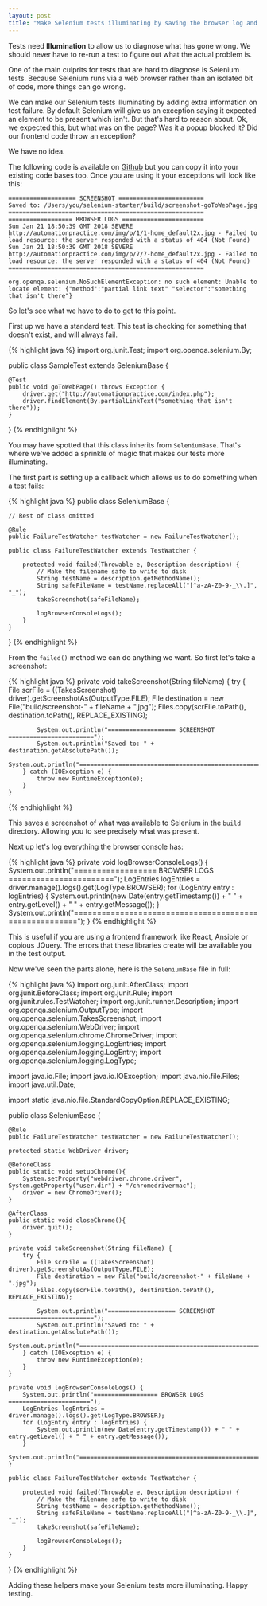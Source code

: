```yaml
---
layout: post
title: "Make Selenium tests illuminating by saving the browser log and a screenshot"
---
```


Tests need  __Illumination__ to allow us to diagnose what has gone wrong. We should never have to re-run a test to figure out what the actual problem is.

One of the main culprits for tests that are hard to diagnose is Selenium tests. Because Selenium runs via a web browser rather than an isolated bit of code, more things can go wrong.

We can make our Selenium tests illuminating by adding extra information on test failure. By default Selenium will give us an exception saying it expected an element to be present which isn't. But that's hard to reason about. Ok, we expected this, but what was on the page? Was it a popup blocked it? Did our frontend code throw an exception? 

We have no idea.

The following code is available on [Github](https://github.com/joejag/selenium-java-screenshot-browser-logs-on-failure) but you can copy it into your existing code bases too. Once you are using it your exceptions will look like this:

```
=================== SCREENSHOT ========================
Saved to: /Users/you/selenium-starter/build/screenshot-goToWebPage.jpg
=======================================================
================== BROWSER LOGS =======================
Sun Jan 21 18:50:39 GMT 2018 SEVERE http://automationpractice.com/img/p/1/1-home_default2x.jpg - Failed to load resource: the server responded with a status of 404 (Not Found)
Sun Jan 21 18:50:39 GMT 2018 SEVERE http://automationpractice.com/img/p/7/7-home_default2x.jpg - Failed to load resource: the server responded with a status of 404 (Not Found)
=======================================================

org.openqa.selenium.NoSuchElementException: no such element: Unable to locate element: {"method":"partial link text" "selector":"something that isn't there"}

```

So let's see what we have to do to get to this point.

First up we have a standard test. This test is checking for something that doesn't exist, and will always fail.

{% highlight java %}
import org.junit.Test;
import org.openqa.selenium.By;

public class SampleTest extends SeleniumBase {

    @Test
    public void goToWebPage() throws Exception {
        driver.get("http://automationpractice.com/index.php");
        driver.findElement(By.partialLinkText("something that isn't there"));
    }
}
 {% endhighlight %}

You may have spotted that this class inherits from `SeleniumBase`. That's where we've added a sprinkle of magic that makes our tests more illuminating.

The first part is setting up a callback which allows us to do something when a test fails:

{% highlight java %}
public class SeleniumBase {

    // Rest of class omitted

    @Rule
    public FailureTestWatcher testWatcher = new FailureTestWatcher();

    public class FailureTestWatcher extends TestWatcher {

        protected void failed(Throwable e, Description description) {
            // Make the filename safe to write to disk
            String testName = description.getMethodName();
            String safeFileName = testName.replaceAll("[^a-zA-Z0-9-_\\.]", "_");
            takeScreenshot(safeFileName);

            logBrowserConsoleLogs();
        }
    }
}
 {% endhighlight %}

From the `failed()` method we can do anything we want. So first let's take a screenshot:


{% highlight java %}
    private void takeScreenshot(String fileName) {
        try {
            File scrFile = ((TakesScreenshot) driver).getScreenshotAs(OutputType.FILE);
            File destination = new File("build/screenshot-" + fileName + ".jpg");
            Files.copy(scrFile.toPath(), destination.toPath(), REPLACE_EXISTING);

            System.out.println("=================== SCREENSHOT ========================");
            System.out.println("Saved to: " + destination.getAbsolutePath());
            System.out.println("=======================================================");
        } catch (IOException e) {
            throw new RuntimeException(e);
        }
    }
 {% endhighlight %}

This saves a screenshot of what was available to Selenium in the `build` directory. Allowing you to see precisely what was present.

Next up let's log everything the browser console has:

{% highlight java %}
    private void logBrowserConsoleLogs() {
        System.out.println("================== BROWSER LOGS =======================");
        LogEntries logEntries = driver.manage().logs().get(LogType.BROWSER);
        for (LogEntry entry : logEntries) {
            System.out.println(new Date(entry.getTimestamp()) + " " + entry.getLevel() + " " + entry.getMessage());
        }
        System.out.println("=======================================================");
    }
 {% endhighlight %}

This is useful if you are using a frontend framework like React, Ansible or copious JQuery. The errors that these libraries create will be available you in the test output.

Now we've seen the parts alone, here is the `SeleniumBase` file in full:


{% highlight java %}
import org.junit.AfterClass;
import org.junit.BeforeClass;
import org.junit.Rule;
import org.junit.rules.TestWatcher;
import org.junit.runner.Description;
import org.openqa.selenium.OutputType;
import org.openqa.selenium.TakesScreenshot;
import org.openqa.selenium.WebDriver;
import org.openqa.selenium.chrome.ChromeDriver;
import org.openqa.selenium.logging.LogEntries;
import org.openqa.selenium.logging.LogEntry;
import org.openqa.selenium.logging.LogType;

import java.io.File;
import java.io.IOException;
import java.nio.file.Files;
import java.util.Date;

import static java.nio.file.StandardCopyOption.REPLACE_EXISTING;

public class SeleniumBase {

    @Rule
    public FailureTestWatcher testWatcher = new FailureTestWatcher();

    protected static WebDriver driver;

    @BeforeClass
    public static void setupChrome(){
        System.setProperty("webdriver.chrome.driver", System.getProperty("user.dir") + "/chromedrivermac");
        driver = new ChromeDriver();
    }

    @AfterClass
    public static void closeChrome(){
        driver.quit();
    }

    private void takeScreenshot(String fileName) {
        try {
            File scrFile = ((TakesScreenshot) driver).getScreenshotAs(OutputType.FILE);
            File destination = new File("build/screenshot-" + fileName + ".jpg");
            Files.copy(scrFile.toPath(), destination.toPath(), REPLACE_EXISTING);

            System.out.println("=================== SCREENSHOT ========================");
            System.out.println("Saved to: " + destination.getAbsolutePath());
            System.out.println("=======================================================");
        } catch (IOException e) {
            throw new RuntimeException(e);
        }
    }

    private void logBrowserConsoleLogs() {
        System.out.println("================== BROWSER LOGS =======================");
        LogEntries logEntries = driver.manage().logs().get(LogType.BROWSER);
        for (LogEntry entry : logEntries) {
            System.out.println(new Date(entry.getTimestamp()) + " " + entry.getLevel() + " " + entry.getMessage());
        }
        System.out.println("=======================================================");
    }

    public class FailureTestWatcher extends TestWatcher {

        protected void failed(Throwable e, Description description) {
            // Make the filename safe to write to disk
            String testName = description.getMethodName();
            String safeFileName = testName.replaceAll("[^a-zA-Z0-9-_\\.]", "_");
            takeScreenshot(safeFileName);

            logBrowserConsoleLogs();
        }
    }
}
 {% endhighlight %}

Adding these helpers make your Selenium tests more illuminating. Happy testing.
